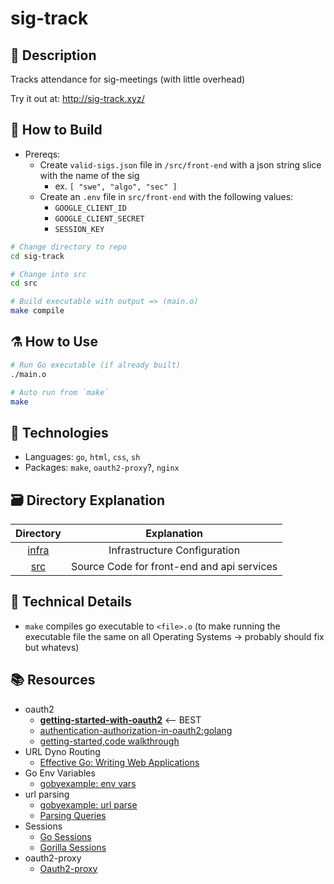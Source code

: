 # sig-track

## :memo: Description
Tracks attendance for sig-meetings (with little overhead)

Try it out at: http://sig-track.xyz/

## :hammer: How to Build
- Prereqs:
    - Create `valid-sigs.json` file in `/src/front-end` with a json string slice with the name of the sig 
        - ex. `[ "swe", "algo", "sec" ]` 
    - Create an `.env` file in `src/front-end` with the following values:
        - `GOOGLE_CLIENT_ID`
        - `GOOGLE_CLIENT_SECRET`
        - `SESSION_KEY`
    
```sh
# Change directory to repo 
cd sig-track

# Change into src
cd src

# Build executable with output => (main.o)
make compile
```

## :alembic: How to Use
```sh
# Run Go executable (if already built)
./main.o

# Auto run from `make` 
make
```

## :microscope: Technologies
- Languages: `go`, `html`, `css`, `sh`
- Packages: `make`, `oauth2-proxy`?, `nginx`

## :card_file_box: Directory Explanation
| Directory      | Explanation
| :-------:      | :-----:
| [infra](infra) | Infrastructure Configuration
| [src](src)     | Source Code for front-end and api services


## :blue_book: Technical Details
- `make` compiles go executable to `<file>.o` (to make running the executable file the same on all Operating Systems -> probably should fix but whatevs)

## :books: Resources
- oauth2
    - **[getting-started-with-oauth2](https://www.youtube.com/watch?v=OdyXIi6DGYw)**  <-- BEST
    - [authentication-authorization-in-oauth2:golang](https://www.youtube.com/watch?v=Vmi3trk0rCk)
    - [getting-started,code walkthrough](https://www.youtube.com/watch?v=PdpQJsR-BpE)
- URL Dyno Routing
    - [Effective Go: Writing Web Applications](https://go.dev/doc/articles/wiki/)
- Go Env Variables
    - [gobyexample: env vars](https://gobyexample.com/environment-variables)
- url parsing
    - [gobyexample: url parse](https://gobyexample.com/url-parsing)
    - [Parsing Queries](https://www.youtube.com/watch?v=cl7_ouTMFh0)
- Sessions
    - [Go Sessions](https://gowebexamples.com/sessions/)
    - [Gorilla Sessions](https://github.com/gorilla/sessions)
- oauth2-proxy
    - [Oauth2-proxy](https://oauth2-proxy.github.io/oauth2-proxy/)
